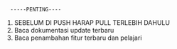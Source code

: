       -----PENTING----
1. SEBELUM DI PUSH HARAP PULL TERLEBIH DAHULU
2. Baca dokumentasi update terbaru
3. Baca penambahan fitur terbaru dan pelajari
